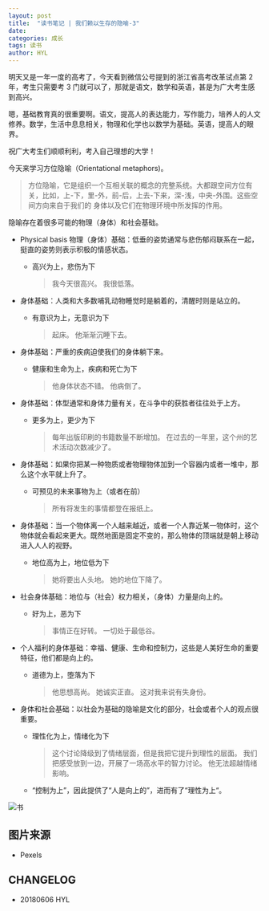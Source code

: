 ```yaml
---
layout: post
title:  "读书笔记 | 我们赖以生存的隐喻-3"
date:   
categories: 成长
tags: 读书
author: HYL
---
```


明天又是一年一度的高考了，今天看到微信公号提到的浙江省高考改革试点第 2 年，考生只需要考 3 门就可以了，那就是语文，数学和英语，甚是为广大考生感到高兴。

嗯，基础教育真的很重要啊。语文，提高人的表达能力，写作能力，培养人的人文修养。数学，生活中息息相关，物理和化学也以数学为基础。英语，提高人的眼界。

祝广大考生们顺顺利利，考入自己理想的大学！


今天来学习方位隐喻（Orientational metaphors)。

> 方位隐喻，它是组织一个互相关联的概念的完整系统。大都跟空间方位有关，比如，上-下，里-外，前-后，上去-下来，深-浅，中央-外围。这些空间方向来自于我们的
身体以及它们在物理环境中所发挥的作用。


隐喻存在着很多可能的物理（身体）和社会基础。


- Physical basis 物理（身体）基础：低垂的姿势通常与悲伤郁闷联系在一起，挺直的姿势则表示积极的情感状态。

  - 高兴为上，悲伤为下
  
    > 我今天很高兴。
      我很低落。
      
- 身体基础：人类和大多数哺乳动物睡觉时是躺着的，清醒时则是站立的。

  - 有意识为上，无意识为下
  
    > 起床。
      他渐渐沉睡下去。

- 身体基础：严重的疾病迫使我们的身体躺下来。

  - 健康和生命为上，疾病和死亡为下
  
    > 他身体状态不错。
      他病倒了。
      
- 身体基础：体型通常和身体力量有关，在斗争中的获胜者往往处于上方。

  - 更多为上，更少为下
  
      > 每年出版印刷的书籍数量不断增加。
        在过去的一年里，这个州的艺术活动次数减少了。
        
- 身体基础：如果你把某一种物质或者物理物体加到一个容器内或者一堆中，那么这个水平就上升了。

  - 可预见的未来事物为上（或者在前）
  
    > 所有将发生的事情都登在报纸上。
        
- 身体基础：当一个物体离一个人越来越近，或者一个人靠近某一物体时，这个物体就会看起来更大。既然地面是固定不变的，那么物体的顶端就是朝上移动进入人人的视野。

  - 地位高为上，地位低为下
  
    > 她将要出人头地。
      她的地位下降了。
      
- 社会身体基础：地位与（社会）权力相关，（身体）力量是向上的。

  - 好为上，恶为下
  
     > 事情正在好转。
       一切处于最低谷。
       
- 个人福利的身体基础：幸福、健康、生命和控制力，这些是人美好生命的重要特征，他们都是向上的。

  - 道德为上，堕落为下
  
    > 他思想高尚。
      她诚实正直。
      这对我来说有失身份。
      
- 身体和社会基础：以社会为基础的隐喻是文化的部分，社会或者个人的观点很重要。

  - 理性化为上，情绪化为下
  
    > 这个讨论降级到了情绪层面，但是我把它提升到理性的层面。
      我们把感受放到一边，开展了一场高水平的智力讨论。
      他无法超越情绪影响。
      
  - “控制为上”，因此提供了“人是向上的”，进而有了“理性为上“。



![书](https://images.pexels.com/photos/696179/pexels-photo-696179.jpeg?cs=srgb&dl=beverage-book-breakfast-696179.jpg&fm=jpg)



## 图片来源

- Pexels








## CHANGELOG

- 20180606 HYL
